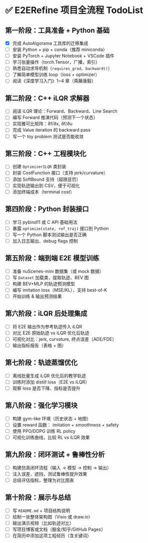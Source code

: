 
# ✅ E2ERefine 项目全流程 TodoList

## 第一阶段：工具准备 + Python 基础

- [X] 完成 AutoAlgorama 工具库的迁移集成
- [ ] 安装 Python + pip + conda（推荐 miniconda）
- [ ] 安装 PyTorch + Jupyter Notebook + VSCode 插件
- [ ] 学习张量操作（torch.Tensor，广播，索引）
- [ ] 熟悉自动求导机制（`requires_grad`、`backward()`）
- [ ] 了解简单模型训练 loop（loss + optimizer）
- [ ] 阅读《深度学习入门》1~4 章（斋藤康毅）

## 第二阶段：C++ iLQR 求解器

- [ ] 阅读 iLQR 理论：Forward、Backward、Line Search
- [ ] 编写 Forward 推演代码（预测下一个状态）
- [ ] 实现雅可比矩阵：∂f/∂x, ∂f/∂u
- [ ] 完成 Value iteration 的 backward pass
- [ ] 写一个 toy problem 测试是否能收敛

## 第三阶段：C++ 工程模块化

- [ ] 创建 `OptimizerILQR` 类封装
- [ ] 封装 CostFunction 接口（支持 jerk/curvature）
- [ ] 添加 SoftBound 支持（超限惩罚）
- [ ] 实现轨迹输出到 CSV，便于可视化
- [ ] 添加终端成本（terminal cost）

## 第四阶段：Python 封装接口

- [ ] 学习 pybind11 或 C API 基础用法
- [ ] 暴露 `optimize(state, ref_traj)` 接口到 Python
- [ ] 写一个 Python 脚本测试输出是否正确
- [ ] 加入日志输出、debug flags 控制

## 第五阶段：端到端 E2E 模型训练

- [ ] 准备 nuScenes-mini 数据集（或 mock 数据）
- [ ] 写 `Dataset` 加载类，提取轨迹、BEV 图
- [ ] 构建 BEV+MLP 的轨迹预测模型
- [ ] 编写 imitation loss（MSE/KL），支持 best-of-K
- [ ] 开始训练 & 输出预测结果

## 第六阶段：iLQR 后处理集成

- [ ] 将 E2E 输出作为参考轨迹传入 iLQR
- [ ] 对比 E2E 原始轨迹 vs iLQR 优化后轨迹
- [ ] 可视化对比：jerk, curvature, 终点误差（ADE/FDE）
- [ ] 输出指标报告（表格 + 图）

## 第七阶段：轨迹蒸馏优化

- [ ] 离线批量生成 iLQR 优化后的教学轨迹
- [ ] 训练时添加 distill loss（E2E vs iLQR）
- [ ] 观察 loss 是否下降、指标是否提升

## 第八阶段：强化学习模块

- [ ] 构建 gym-like 环境（历史状态 + 地图）
- [ ] 设置 reward 函数： imitation + smoothness + safety
- [ ] 使用 PPO/DDPG 训练 RL policy
- [ ] 可视化训练曲线，比较 RL vs iLQR 效果

## 第九阶段：闭环测试 + 鲁棒性分析

- [ ] 构建仿真闭环流程（输入 → 模型 → 控制 → 输出）
- [ ] 注入误差、遮挡，测试鲁棒性提升效果
- [ ] 总结评估指标，整理为对比图表

## 第十阶段：展示与总结

- [ ] 写 `README.md` + 项目结构说明
- [ ] 绘制一张整体架构图（Visio 或 draw.io）
- [ ] 输出演示视频（比如轨迹对比）
- [ ] 写项目博客或文档（掘金/知乎/GitHub Pages）
- [ ] 在简历中添加这项工程经历（含关键词）
